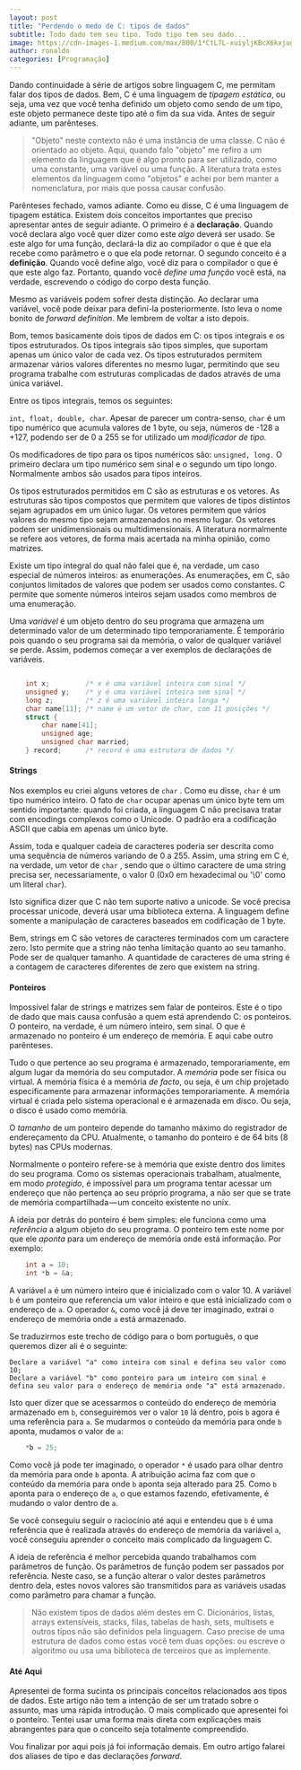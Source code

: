 ```yaml
---
layout: post
title: "Perdendo o medo de C: tipos de dados"
subtitle: Todo dado tem seu tipo. Todo tipo tem seu dado...
image: https://cdn-images-1.medium.com/max/800/1*CtL7L-xuiyljKBcX6kxjug.jpeg
author: ronaldo
categories: [Programação]
---
```


Dando continuidade à série de artigos sobre linguagem C, me permitam falar dos
tipos de dados. Bem, C é uma linguagem de *tipagem estática*, ou seja, uma vez
que você tenha definido um objeto como sendo de um tipo, este objeto permanece
deste tipo até o fim da sua vida. Antes de seguir adiante, um parênteses.

> "Objeto" neste contexto não é uma instância de uma classe. C não é orientado
> ao objeto. Aqui, quando falo "objeto" me refiro a um elemento da linguagem que
> é algo pronto para ser utilizado, como uma constante, uma variável ou uma
> função. A literatura trata estes elementos da linguagem como "objetos" e achei
> por bem manter a nomenclatura, por mais que possa causar confusão.

Parênteses fechado, vamos adiante. Como eu disse, C é uma linguagem de tipagem
estática. Existem dois conceitos importantes que preciso apresentar antes de
seguir adiante. O primeiro é a **declaração**. Quando você declara algo você
quer dizer como este *algo* deverá ser usado. Se este algo for uma função,
declará-la diz ao compilador o que é que ela recebe como parâmetro e o que ela
pode retornar. O segundo conceito é a **definição**. Quando você define algo,
você diz para o compilador o que é que este algo faz. Portanto, quando você
*define uma função* você está, na verdade, escrevendo o código do corpo desta
função.

Mesmo as variáveis podem sofrer desta distinção. Ao declarar uma variável, você
pode deixar para definí-la posteriormente. Isto leva o nome bonito de *forward
definition*. Me lembrem de voltar a isto depois.

Bom, temos basicamente dois tipos de dados em C: os tipos integrais e os tipos
estruturados. Os tipos integrais são tipos simples, que suportam apenas um único
valor de cada vez. Os tipos estruturados permitem armazenar vários valores
diferentes no mesmo lugar, permitindo que seu programa trabalhe com estruturas
complicadas de dados através de uma única variável.

Entre os tipos integrais, temos os seguintes:

`int, float, double, char`. Apesar de parecer um contra-senso, `char` é um tipo
numérico que acumula valores de 1 byte, ou seja, números de -128 a +127, podendo
ser de 0 a 255 se for utilizado um *modificador de tipo.*

Os modificadores de tipo para os tipos numéricos são: `unsigned, long.` O
primeiro declara um tipo numérico sem sinal e o segundo um tipo longo.
Normalmente ambos são usados para tipos inteiros.

Os tipos estruturados permitidos em C são as estruturas e os vetores. As
estruturas são tipos compostos que permitem que valores de tipos distintos sejam
agrupados em um único lugar. Os vetores permitem que vários valores do mesmo
tipo sejam armazenados no mesmo lugar. Os vetores podem ser unidimensionais ou
multidimensionais. A literatura normalmente se refere aos vetores, de forma mais
acertada na minha opinião, como matrizes.

Existe um tipo integral do qual não falei que é, na verdade, um caso especial de
números inteiros: as enumerações. As enumerações, em C, são conjuntos limitados
de valores que podem ser usados como constantes. C permite que somente números
inteiros sejam usados como membros de uma enumeração.

Uma *variável* é um objeto dentro do seu programa que armazena um determinado
valor de um determinado tipo temporariamente. É temporário pois quando o seu
programa sai da memória, o valor de qualquer variável se perde. Assim, podemos
começar a ver exemplos de declarações de variáveis.

```c

    int x;         /* x é uma variável inteira com sinal */
    unsigned y;    /* y é uma variável inteira sem sinal */
    long z;        /* z é uma variável inteira longa */
    char name[11]; /* name é um vetor de char, com 11 posições */
    struct {
        char name[41];
        unsigned age;
        unsigned char married;
    } record;      /* record é uma estrutura de dados */
```
#### Strings

Nos exemplos eu criei alguns vetores de `char` . Como eu disse, `char` é um tipo
numérico inteiro. O fato de `char` ocupar apenas um único byte tem um sentido
importante: quando foi criada, a linguagem C não precisava tratar com encodings
complexos como o Unicode. O padrão era a codificação ASCII que cabia em apenas
um único byte.

Assim, toda e qualquer cadeia de caracteres poderia ser descrita como uma
sequência de números variando de 0 a 255. Assim, uma string em C é, na verdade,
um vetor de `char` , sendo que o último caractere de uma string precisa ser,
necessariamente, o valor 0 (0x0 em hexadecimal ou '\\0' como um literal `char`).

Isto significa dizer que C não tem suporte nativo a unicode. Se você precisa
processar unicode, deverá usar uma biblioteca externa. A linguagem define
somente a manipulação de caracteres baseados em codificação de 1 byte.

Bem, strings em C são vetores de caracteres terminados com um caractere zero.
Isto permite que a string não tenha limitação quanto ao seu tamanho. Pode ser de
qualquer tamanho. A quantidade de caracteres de uma string é a contagem de
caracteres diferentes de zero que existem na string.

#### Ponteiros

Impossível falar de strings e matrizes sem falar de ponteiros. Este é o tipo de
dado que mais causa confusão a quem está aprendendo C: os ponteiros. O ponteiro,
na verdade, é um número inteiro, sem sinal. O que é armazenado no ponteiro é um
endereço de memória. E aqui cabe outro parênteses.

Tudo o que pertence ao seu programa é armazenado, temporariamente, em algum
lugar da memória do seu computador. A *memória* pode ser física ou virtual. A
memória física é a memória *de facto*, ou seja, é um chip projetado
especificamente para armazenar informações temporariamente. A memória virtual é
criada pelo sistema operacional e é armazenada em disco. Ou seja, o disco é
usado como memória.

O *tamanho* de um ponteiro depende do tamanho máximo do registrador de
endereçamento da CPU. Atualmente, o tamanho do ponteiro é de 64 bits (8 bytes)
nas CPUs modernas.

Normalmente o ponteiro refere-se à memória que existe dentro dos limites do seu
programa. Como os sistemas operacionais trabalham, atualmente, em modo
*protegido*, é impossível para um programa tentar acessar um endereço que não
pertença ao seu próprio programa, a não ser que se trate de memória
compartilhada — um conceito existente no unix.

A ideia por detrás do ponteiro é bem simples: ele funciona como uma *referência*
a algum objeto do seu programa. O ponteiro tem este nome por que ele *aponta*
para um endereço de memória onde está informação. Por exemplo:

```c
    int a = 10;
    int *b = &a;
```

A variável `a` é um número inteiro que é inicializado com o valor 10. A variável
`b` é um ponteiro que referencia um valor inteiro e que está inicializado com o
endereço de `a`. O operador `&`, como você já deve ter imaginado, extrai o
endereço de memória onde `a` está armazenado.

Se traduzirmos este trecho de código para o bom português, o que queremos dizer
ali é o seguinte:

    Declare a variável "a" como inteira com sinal e defina seu valor como 10;
    Declare a variável "b" como ponteiro para um inteiro com sinal e defina seu valor para o endereço de memória onde "a" está armazenado.

Isto quer dizer que se acessarmos o conteúdo do endereço de memória armazenado
em `b`, conseguiremos ver o valor `10` lá dentro, pois `b` agora é uma
referência para `a`. Se mudarmos o conteúdo da memória para onde `b` aponta,
mudamos o valor de `a`:

```c
    *b = 25;
```

Como você já pode ter imaginado, o operador `*` é usado para olhar dentro da
memória para onde `b` aponta. A atribuição acima faz com que o conteúdo da
memória para onde `b` aponta seja alterado para 25. Como `b` aponta para o
endereço de `a`, o que estamos fazendo, efetivamente, é mudando o valor dentro
de `a`.

Se você conseguiu seguir o raciocínio até aqui e entendeu que `b` é uma
referência que é realizada através do endereço de memória da variável `a`, você
conseguiu aprender o conceito mais complicado da linguagem C.

A ideia de referência é melhor percebida quando trabalhamos com parâmetros de
função. Os parâmetros de função podem ser passados por referência. Neste caso,
se a função alterar o valor destes parâmetros dentro dela, estes novos valores
são transmitidos para as variáveis usadas como parâmetro para chamar a função.

> Não existem tipos de dados além destes em C. Dicionários, listas, arrays
> extensíveis, stacks, filas, tabelas de hash, sets, multisets e outros tipos
> não são definidos pela linguagem. Caso precise de uma estrutura de dados como
> estas você tem duas opções: ou escreve o algoritmo ou usa uma biblioteca de
> terceiros que as implemente.

#### Até Aqui

Apresentei de forma sucinta os principais conceitos relacionados aos tipos de
dados. Este artigo não tem a intenção de ser um tratado sobre o assunto, mas uma
rápida introdução. O mais complicado que apresentei foi o ponteiro. Tentei usar
uma forma mais direta com explicações mais abrangentes para que o conceito seja
totalmente compreendido.

Vou finalizar por aqui pois já foi informação demais. Em outro artigo falarei
dos aliases de tipo e das declarações *forward*.
